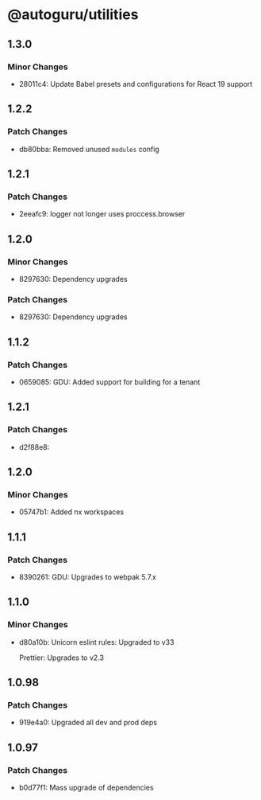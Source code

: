 # @autoguru/utilities

## 1.3.0

### Minor Changes

- 28011c4: Update Babel presets and configurations for React 19 support

## 1.2.2

### Patch Changes

- db80bba: Removed unused `modules` config

## 1.2.1

### Patch Changes

- 2eeafc9: logger not longer uses proccess.browser

## 1.2.0

### Minor Changes

- 8297630: Dependency upgrades

### Patch Changes

- 8297630: Dependency upgrades

## 1.1.2

### Patch Changes

- 0659085: GDU: Added support for building for a tenant

## 1.2.1

### Patch Changes

- d2f88e8:

## 1.2.0

### Minor Changes

- 05747b1: Added nx workspaces

## 1.1.1

### Patch Changes

- 8390261: GDU: Upgrades to webpak 5.7.x

## 1.1.0

### Minor Changes

- d80a10b: Unicorn eslint rules: Upgraded to v33

    Prettier: Upgrades to v2.3

## 1.0.98

### Patch Changes

- 919e4a0: Upgraded all dev and prod deps

## 1.0.97

### Patch Changes

- b0d77f1: Mass upgrade of dependencies
